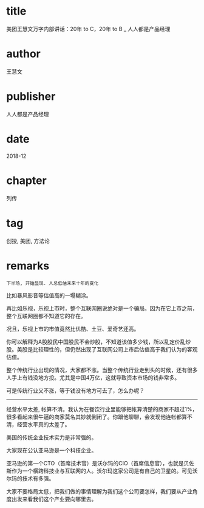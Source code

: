 # title
美团王慧文万字内部讲话：20年 to C，20年 to B _ 人人都是产品经理

# author
王慧文

# publisher
人人都是产品经理

# date
2018-12

# chapter
列传

# tag
创投, 美团, 方法论

# remarks
`下半场, 开始显现. 人总低估未来十年的变化`

比如暴风影音等估值高的一塌糊涂。

再比如乐视，乐视上市时，整个互联网圈说绝对是一个骗局。因为在它上市之前，整个互联网圈都不知道它的存在。

况且，乐视上市的市值竟然比优酷、土豆、爱奇艺还高。


你可以解释为A股股民中国股民不会炒股，不知道该值多少钱，所以乱定价乱炒股。美股是比较理性的，但仍然出现了互联网公司上市后估值高于我们认为的客观估值。

整个传统行业出现的情况，大家都不涨。当整个传统行业走到头的时候，还有很多人手上有钱没地方投。尤其是中国4万亿，这就导致资本市场的钱非常多。

可是传统行业又不涨，等于钱没有地方可去了，怎么办呢？

---

经营水平太差, 帐算不清。我认为在餐饮行业里能够把帐算清楚的商家不超过1%，很多看起来很牛逼的商家莫名其妙就倒闭了。你跟他聊聊，会发现他连帐都算不清，经营水平真的太差了。

美国的传统企业技术实力是非常强的。

大家现在公认亚马逊是一个科技企业。

亚马逊的第一个CTO（首席技术官）是沃尔玛的CIO（首席信息官），也就是贝佐斯作为一个横跨科技业与互联网的人。沃尔玛这家公司是有自己的卫星的。可见沃尔玛的技术有多强。



大家不要格局太低，把我们做的事情理解为我们这个公司要怎样，我们要从产业角度出发来看我们这个产业要向哪里去。